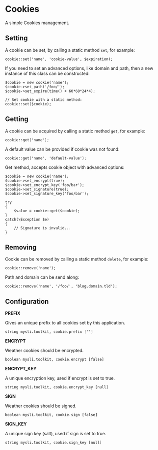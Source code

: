 # Cookies

A simple Cookies management.

## Setting

A cookie can be set, by calling a static method `set`, for example:

    cookie::set('name', 'cookie-value', $expiration);

If you need to set an advanced options, like domain and path, then a new
instance of this class can be constructed:

    $cookie = new cookie('name');
    $cookie->set_path('/foo/');
    $cookie->set_expire(time() + 60*60*24*4);

    // Set cookie with a static method:
    cookie::set($cookie);

## Getting

A cookie can be acquired by calling a static method `get`, for example:

    cookie::get('name');

A default value can be provided if cookie was not found:

    cookie::get('name', 'default-value');

Get method, accepts cookie object with advanced options:

    $cookie = new cookie('name');
    $cookie->set_encrypt(true);
    $cookie->set_encrypt_key('foo/bar');
    $cookie->set_signature(true);
    $cookie->set_signature_key('foo/bar');

    try
    {
        $value = cookie::get($cookie);
    }
    catch(\Exception $e)
    {
        // Signature is invalid...
    }

## Removing

Cookie can be removed by calling a static method `delete`, for example:

    cookie::remove('name');

Path and domain can be send along:

    cookie::remove('name', '/foo/', 'blog.domain.tld');

## Configuration

**PREFIX**

Gives an unique prefix to all cookies set by this application.

    string mysli.toolkit, cookie.prefix ['']

**ENCRYPT**

Weather cookies should be encrypted.

    boolean mysli.toolkit, cookie.encrypt [false]

**ENCRYPT_KEY**

A unique encryption key, used if encrypt is set to true.

    string mysli.toolkit, cookie.encrypt_key [null]

**SIGN**

Weather cookies should be signed.

    boolean mysli.toolkit, cookie.sign [false]

**SIGN_KEY**

A unique sign key (salt), used if sign is set to true.

    string mysli.toolkit, cookie.sign_key [null]
